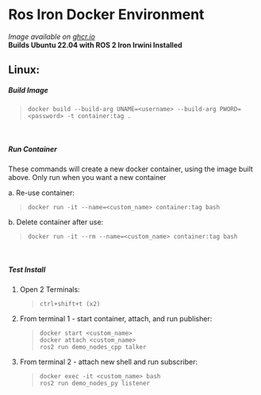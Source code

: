 # Ros Iron Docker Environment
*Image available on [ghcr.io](https://github.com/users/TTaylorStephen/packages/container/package/ros-iron-base)*   
**Builds Ubuntu 22.04 with ROS 2 Iron Irwini Installed**

## Linux:

##### **Build Image**                                                      
> `docker build --build-arg UNAME=<username> --build-arg PWORD=<password> -t container:tag .`                     

</br>

##### **Run Container**        
These commands will create a new docker container, using the image built above. 
Only run when you want a new container                                              

a. Re-use container:         
>`docker run -it --name=<custom_name> container:tag bash` 

b. Delete container after use:   
>`docker run -it --rm --name=<custom_name> container:tag bash`

</br>

##### **Test Install** 
1. Open 2 Terminals:
    > `ctrl+shift+t (x2)`   
2. From terminal 1 - start container, attach, and run publisher:
    > `docker start <custom_name>`  
    > `docker attach <custom_name>`  
    > `ros2 run demo_nodes_cpp talker`  
3. From terminal 2 - attach new shell and run subscriber:
    > `docker exec -it <custom_name> bash`  
    > `ros2 run demo_nodes_py listener`  